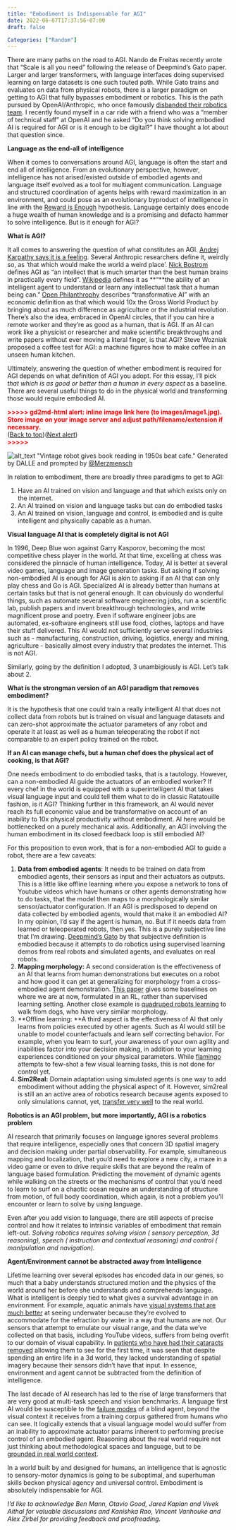 ```yaml
---
title: "Embodiment is Indispensable for AGI"
date: 2022-06-07T17:37:56-07:00
draft: false

Categories: ["Random"]
---
```


There are many paths on the road to AGI. Nando de Freitas recently wrote that “Scale is all you need” following the release of Deepmind’s Gato paper. Larger and larger transformers, with language interfaces doing supervised learning on large datasets is one such touted path. While Gato trains and evaluates on data from physical robots, there is a larger paradigm on getting to AGI that fully bypasses embodiment or robotics. This is the path pursued by OpenAI/Anthropic, who once famously [disbanded their robotics team](https://www.therobotreport.com/openai-abandons-robotics-research/). I recently found myself in a car ride with a friend who was a “member of technical staff” at OpenAI and he asked “Do you think solving embodied AI is required for AGI or is it enough to be digital?” I have thought a lot about that question since.

**Language as the end-all of intelligence**

When it comes to conversations around AGI, language is often the start and end all of intelligence. From an evolutionary perspective, however, intelligence has not arised/existed outside of embodied agents and language itself evolved as a tool for multiagent communication. Language and structured coordination of agents helps with reward maximization in an environment, and could pose as an evolutionary byproduct of intelligence in line with the [Reward is Enough](https://www.sciencedirect.com/science/article/pii/S0004370221000862) hypothesis. Language certainly does encode a huge wealth of human knowledge and is a promising and defacto hammer to solve intelligence. But is it enough for AGI?

**What is AGI?**

It all comes to answering the question of what constitutes an AGI. [Andrej Karpathy says it is a feeling](https://twitter.com/karpathy/status/1532894698439774208?ref_src=twsrc%5Etfw). Several Anthropic researchers define it, weirdly so, as ‘that which would make the world a weird place’. [Nick Bostrom](https://nickbostrom.com/superintelligence) defines AGI as “an intellect that is much smarter than the best human brains in practically every field”. [Wikipedia](https://en.wikipedia.org/wiki/Artificial_general_intelligence) defines it as **“**the ability of an intelligent agent to understand or learn any intellectual task that a human being can.” [Open Philanthrophy](https://docs.google.com/document/d/1IJ6Sr-gPeXdSJugFulwIpvavc0atjHGM82QjIfUSBGQ/edit?fbclid=IwAR3W3XVgKok3caD2TY6zSxqFr2CFSmqpOKX-gObOjup-o5nSJEdWEx2fy3o#) describes “transformative AI” with an economic definition as that which would 10x the Gross World Product by bringing about as much difference as agriculture or the industrial revolution. There’s also the idea, embraced in OpenAI circles, that if you can hire a remote worker and they’re as good as a human, that is AGI. If an AI can work like a physicist or researcher and make scientific breakthroughs and write papers without ever moving a literal finger, is that AGI? Steve Wozniak proposed a coffee test for AGI: a machine figures how to make coffee in an unseen human kitchen.

Ultimately, answering the question of whether embodiment is required for AGI depends on what definition of AGI you adopt. For this essay, I’ll pick _that which is as good or better than a human in every aspect_ as a baseline. There are several useful things to do in the physical world and transforming those would require embodied AI. 



<p id="gdcalert1" ><span style="color: red; font-weight: bold">>>>>>  gd2md-html alert: inline image link here (to images/image1.jpg). Store image on your image server and adjust path/filename/extension if necessary. </span><br>(<a href="#">Back to top</a>)(<a href="#gdcalert2">Next alert</a>)<br><span style="color: red; font-weight: bold">>>>>> </span></p>


![alt_text](./bot_reading.jpeg "image_tooltip")
"Vintage robot gives book reading in 1950s beat cafe." 
Generated by DALLE and prompted by [@Merzmensch](https://twitter.com/Merzmensch)


In relation to embodiment, there are broadly three paradigms to get to AGI:

1. Have an AI trained on vision and language and that which exists only on the internet. 
2. An AI trained on vision and language tasks but can do embodied tasks
3. An AI trained on vision, language and control, is embodied and is quite intelligent and physically capable as a human.

**Visual language AI that is completely digital is not AGI**

In 1996, Deep Blue won against Garry Kasporov, becoming the most competitive chess player in the world. At that time, excelling at chess was considered the pinnacle of human intelligence. Today, AI is better at several video games, language and image generation tasks. But asking if solving non-embodied AI is enough for AGI is akin to asking if an AI that can only play chess and Go is AGI. Specialized AI is already better than humans at certain tasks but that is not general enough. It can obviously do wonderful things, such as automate several software engineering jobs, run a scientific lab, publish papers and invent breakthrough technologies, and write magnificent prose and poetry. Even if software engineer jobs are automated, ex-software engineers still use food, clothes,  laptops and have their stuff delivered. This AI would not sufficiently serve several industries such as - manufacturing, construction, driving, logistics, energy and mining, agriculture -  basically almost every industry that predates the internet. This is not AGI.

Similarly, going by the definition I adopted, 3 unambigiously is AGI. Let’s talk about 2. 

**What is the strongman version of an AGI paradigm that removes embodiment?**

It is the hypothesis that one could train a really intelligent AI that does not collect data from robots but is trained on visual and language datasets and can zero-shot approximate the actuator parameters of any robot and operate it at least as well as a human teleoperating the robot if not comparable to an expert policy trained on the robot.

**If an AI can manage chefs, but a human chef does the physical act of cooking, is that AGI?**

One needs embodiment to do embodied tasks, that is a tautology. However, can a non-embodied AI guide the actuators of an embodied worker? If every chef in the world is equipped with a superintelligent AI that takes visual language input and could tell them what to do in classic Ratatouille fashion, is it AGI? Thinking further in this framework, an AI would never reach its full economic value and be transformative on account of an inability to 10x physical productivity without embodiment. AI here would be bottlenecked on a purely mechanical axis. Additionally, an AGI involving the human embodiment in its closed feedback loop is still embodied AI?

For this proposition to even work, that is for a non-embodied AGI to guide a robot, there are a few caveats:



1. **Data from embodied agents**: It needs to be trained on data from embodied agents, their sensors as input and their actuators as outputs. This is a little like offline learning where you expose a network to tons of Youtube videos which have humans or other agents demonstrating how to do tasks, that the model then maps to a morphologically similar sensor/actuator configuration. If an AGI is predisposed to depend on data collected by embodied agents, would that make it an embodied AI? In my opinion, I’d say if the agent is human, no. But if it needs data from learned or teleoperated robots, then yes. This is a purely subjective line that I’m drawing. [Deepmind’s Gato](https://arxiv.org/pdf/2205.06175.pdf) by that subjective definition is embodied because it attempts to do robotics using supervised learning demos from real robots and simulated agents, and evaluates on real robots.
2. **Mapping morphology:** A second consideration is the effectiveness of an AI that learns from human demonstrations but executes on a robot and how good it can get at generalizing for morphology from a cross-embodied agent demonstration. [This paper](https://arxiv.org/pdf/2106.03911.pdf) gives some baselines on where we are at now, formulated in an RL, rather than supervised learning setting. Another close example is [quadruped robots learning](https://arxiv.org/pdf/2004.00784.pdf) to walk from dogs, who have very similar morphology.
3. **Offline learning: **A third aspect is the effectiveness of AI that only learns from policies executed by other agents. Such as AI would still be unable to model counterfactuals and learn self correcting behavior. For example, when you learn to surf, your awareness of your own agility and inabilities factor into your decision making, in addition to your learning experiences conditioned on your physical parameters. While [flamingo](https://www.deepmind.com/blog/tackling-multiple-tasks-with-a-single-visual-language-model) attempts to few-shot a few visual learning tasks, this is not done for control yet.
4. **Sim2Real:** Domain adaptation using simulated agents is one way to add embodiment without adding the physical aspect of it. However, sim2real is still an an active area of robotics research because agents exposed to only simulations cannot, yet, [transfer very well](https://arxiv.org/pdf/2006.09001.pdf) to the real world. 

**Robotics is an AGI problem, but more importantly, AGI is a robotics problem**

AI research that primarily focuses on language ignores several problems that require intelligence, especially ones that concern 3D spatial imagery and decision making under partial observability. For example, simultaneous mapping and localization, that you’d need to explore a new city, a maze in a video game or even to drive require skills that are beyond the realm of language based formulation. Predicting the movement of dynamic agents while walking on the streets or the mechanisms of control that you’d need to learn to surf on a chaotic ocean require an understanding of structure from motion, of full body coordination, which again, is not a problem you’ll encounter or learn to solve by using language. 

Even after you add vision to language, there are still aspects of precise control and how it relates to intrinsic variables of embodiment that remain left-out. _Solving robotics requires solving vision ( sensory perception, 3d reasoning), speech ( instruction and contextual reasoning) and control ( manipulation and navigation)._

**Agent/Environment cannot be abstracted away from Intelligence**

Lifetime learning over several episodes has encoded data in our genes, so much that a baby understands structured motion and the physics of the world around her before she understands and comprehends language. What is intelligent is deeply tied to what gives a survival advantage in an environment. For example, aquatic animals have [visual systems that are much better](https://www.wildlifeonline.me.uk/questions/answer/how-can-marine-mammals-see-underwater-but-we-cant#:~:text=Human%20eyes%20have%20evolved%20to,eyes%20with%20the%20aid%20of) at seeing underwater because they’re evolved to accommodate for the refraction by water in a way that humans are not. Our sensors that attempt to emulate our visual range, and the data we’ve collected on that basis, including YouTube videos, suffers from being overfit to our domain of visual capability. In [patients who have had their cataracts removed](https://www.science.org/content/article/feature-giving-blind-people-sight-illuminates-brain-s-secrets?cookieSet=1) allowing them to see for the first time, it was seen that despite spending an entire life in a 3d world, they lacked understanding of spatial imagery because their sensors didn’t have that input. In essence, environment and agent cannot be subtracted from the definition of intelligence. 

The last decade of AI research has led to the rise of large transformers that are very good at multi-task speech and vision benchmarks. A language first AI would be susceptible to the [failure modes](https://arxiv.org/pdf/2109.05014.pdf) of a blind agent, beyond the visual context it receives from a training corpus gathered from humans who can see. It logically extends that a visual language model would suffer from an inability to approximate actuator params inherent to performing precise control of an embodied agent. Reasoning about the real world require not just thinking about methodological spaces and language, but to be [grounded in real world context](https://arxiv.org/pdf/2204.01691.pdf). 

In a world built by and designed for humans, an intelligence that is agnostic to sensory-motor dynamics is going to be suboptimal, and superhuman skills beckon physical agency and universal control. Embodiment is absolutely indispensable for AGI. 

_I’d like to acknowledge Ben Mann, Otavio Good, Jared Kaplan and Vivek Aithal for valuable discussions and Kanishka Rao, Vincent Vanhouke and Alex Zirbel for providing feedback and proofreading._